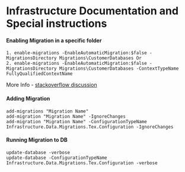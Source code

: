 ﻿# Infrastructure Documentation and Special instructions
#### Enabling Migration in a specific folder
``` 
1. enable-migrations -EnableAutomaticMigration:$false -MigrationsDirectory Migrations\CustomerDatabases Or
2. enable-migrations -EnableAutomaticMigration:$false -MigrationsDirectory Migrations\CustomerDatabases -ContextTypeName FullyQualifiedContextName
```
More Info - [stackoverflow discussion](https://stackoverflow.com/a/32227569)

#### Adding Migration
```
add-migrations "Migration Name"
add-migration "Migration Name" -IgnoreChanges
add-migration "Migration Name" -ConfigurationTypeName Infrastructure.Data.Migrations.Tex.Configuration -IgnoreChanges
```

#### Running Migration to DB
```
update-database -verbose
update-database -ConfigurationTypeName Infrastructure.Data.Migrations.Tex.Configuration -verbose
```